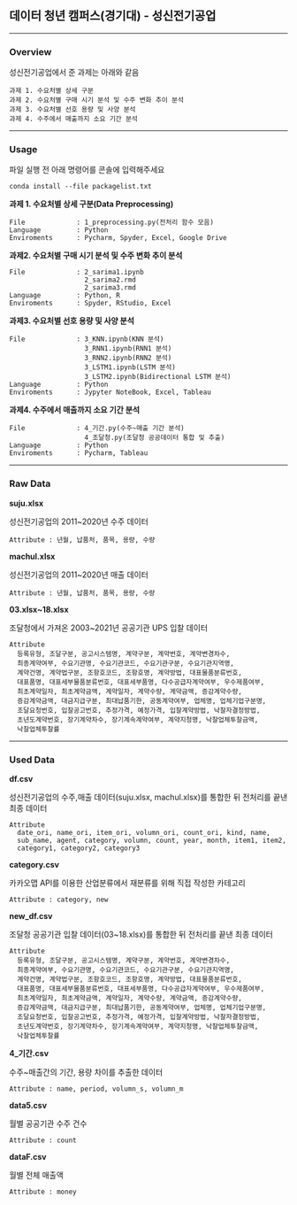 ## 데이터 청년 캠퍼스(경기대) - 성신전기공업

--------------------------------------------
### Overview
성신전기공업에서 준 과제는 아래와 같음

    과제 1. 수요처별 상세 구분
    과제 2. 수요처별 구매 시기 분석 및 수주 변화 추이 분석
    과제 3. 수요처별 선호 용량 및 사양 분석
    과제 4. 수주에서 매출까지 소요 기간 분석
--------------------------------------------

### Usage
파일 실행 전 아래 명령어를 콘솔에 입력해주세요

    conda install --file packagelist.txt


 **과제 1. 수요처별 상세 구분(Data Preprocessing)**
  
    File             : 1_preprocessing.py(전처리 함수 모음)
    Language         : Python
    Enviroments      : Pycharm, Spyder, Excel, Google Drive

**과제2. 수요처별 구매 시기 분석 및 수주 변화 추이 분석**

    File             : 2_sarima1.ipynb
                       2_sarima2.rmd
                       2_sarima3.rmd
    Language         : Python, R
    Enviroments      : Spyder, RStudio, Excel         

**과제3. 수요처별 선호 용량 및 사양 분석**

    File             : 3_KNN.ipynb(KNN 분석)
                       3_RNN1.ipynb(RNN1 분석)
                       3_RNN2.ipynb(RNN2 분석)
                       3_LSTM1.ipynb(LSTM 분석)
                       3_LSTM2.ipynb(Bidirectional LSTM 분석)
    Language         : Python
    Enviroments      : Jypyter NoteBook, Excel, Tableau


**과제4. 수주에서 매출까지 소요 기간 분석**

    File             : 4_기간.py(수주~매출 기간 분석)
                       4_조달청.py(조달청 공공데이터 통합 및 추출)
    Language         : Python
    Enviroments      : Pycharm, Tableau

--------------------------------------------
### Raw Data


**suju.xlsx**

성신전기공업의 2011~2020년 수주 데이터

    Attribute : 년월, 납품처, 품목, 용량, 수량

**machul.xlsx**
  
성신전기공업의 2011~2020년 매출 데이터

    Attribute : 년월, 납품처, 품목, 용량, 수량
    
**03.xlsx~18.xlsx**
  
조달청에서 가져온  2003~2021년 공공기관 UPS 입찰 데이터
  
    Attribute
      등록유형, 조달구분, 공고시스템명, 계약구분, 계약번호, 계약변경차수,
      최종계약여부, 수요기관명, 수요기관코드, 수요기관구분, 수요기관지역명,
      계약건명, 계약법구분, 조항호코드, 조항호명, 계약방법, 대표물품분류번호,
      대표품명, 대표세부물품분류번호, 대표세부품명, 다수공급자계약여부, 우수제품여부,
      최초계약일자, 최초계약금액, 계약일자, 계약수량, 계약금액, 증감계약수량,
      증감계약금액, 대금지급구분, 최대납품기한, 공동계약여부, 업체명, 업체기업구분명,
      조달요청번호, 입찰공고번호, 추정가격, 예정가격, 입찰계약방법, 낙찰자결정방법,
      초년도계약번호, 장기계약차수, 장기계속계약여부, 계약지청명, 낙찰업체투찰금액,
      낙찰업체투찰률

--------------------------------------------
### Used Data
**df.csv**
    
성신전기공업의 수주,매출 데이터(suju.xlsx, machul.xlsx)를 통합한 뒤 전처리를 끝낸 최종 데이터
        
    Attribute
      date_ori, name_ori, item_ori, volumn_ori, count_ori, kind, name,
      sub_name, agent, category, volumn, count, year, month, item1, item2,
      category1, category2, category3

**category.csv**
        
카카오맵 API를 이용한 산업분류에서 재분류를 위해 직접 작성한 카테고리

    Attribute : category, new

**new_df.csv**

조달청 공공기관 입찰 데이터(03~18.xlsx)를 통합한 뒤 전처리를 끝낸 최종 데이터
  
    Attribute 
      등록유형, 조달구분, 공고시스템명, 계약구분, 계약번호, 계약변경차수,
      최종계약여부, 수요기관명, 수요기관코드, 수요기관구분, 수요기관지역명,
      계약건명, 계약법구분, 조항호코드, 조항호명, 계약방법, 대표물품분류번호,
      대표품명, 대표세부물품분류번호, 대표세부품명, 다수공급자계약여부, 우수제품여부,
      최초계약일자, 최초계약금액, 계약일자, 계약수량, 계약금액, 증감계약수량,
      증감계약금액, 대금지급구분, 최대납품기한, 공동계약여부, 업체명, 업체기업구분명,
      조달요청번호, 입찰공고번호, 추정가격, 예정가격, 입찰계약방법, 낙찰자결정방법,
      초년도계약번호, 장기계약차수, 장기계속계약여부, 계약지청명, 낙찰업체투찰금액,
      낙찰업체투찰률

**4_기간.csv**

수주~매출간의 기간, 용량 차이를 추출한 데이터

    Attribute : name, period, volumn_s, volumn_m

**data5.csv**

월별 공공기관 수주 건수

    Attribute : count

**dataF.csv**

월별 전체 매출액

    Attribute : money
